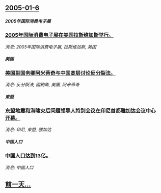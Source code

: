 ## [2005-01-6](/news/2005/01/6/index.md)

##### 2005年国际消费电子展
### [ 2005年国际消费电子展在美国拉斯维加斯举行。](/news/2005/01/6/2005年国际消费电子展在美国拉斯维加斯举行.md)
_消息: 2005年国际消费电子展, 拉斯维加斯, 美国_

##### 美国
### [ 美国副国务卿阿米蒂奇与中国高层讨论反分裂法。](/news/2005/01/6/美国副国务卿阿米蒂奇与中国高层讨论反分裂法.md)
_消息: 反分裂法, 國務卿, 美国, 阿米蒂奇_

##### 東盟
### [ 东盟地震和海啸灾后问题领导人特别会议在印尼首都雅加达会议中心开幕。](/news/2005/01/6/东盟地震和海啸灾后问题领导人特别会议在印尼首都雅加达会议中心开幕.md)
_消息: 印尼, 東盟, 雅加达_

##### 中国人口
### [ 中国人口达到13亿。](/news/2005/01/6/中国人口达到13亿.md)
_消息: 中国人口_

## [前一天...](/news/2005/01/5/index.md)

